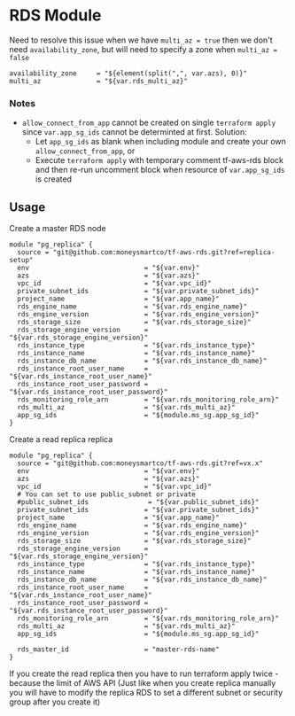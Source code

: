 # RDS Module

Need to resolve this issue when we have `multi_az = true` then we don't need `availability_zone`, but will need to specify a zone when `multi_az = false`

```
availability_zone     = "${element(split(",", var.azs), 0)}"
multi_az              = "${var.rds_multi_az}"
```

### Notes

- `allow_connect_from_app` cannot be created on single `terraform apply` since `var.app_sg_ids` cannot be determinted at first. 
  Solution:
  - Let `app_sg_ids` as blank when including module and create your own `allow_connect_from_app`, or
  - Execute `terraform apply` with temporary comment tf-aws-rds block and then re-run uncomment block when resource of `var.app_sg_ids` is created

## Usage

Create a master RDS node

```
module "pg_replica" {
  source = "git@github.com:moneysmartco/tf-aws-rds.git?ref=replica-setup"
  env                             = "${var.env}"
  azs                             = "${var.azs}"
  vpc_id                          = "${var.vpc_id}"
  private_subnet_ids              = "${var.private_subnet_ids}"
  project_name                    = "${var.app_name}"
  rds_engine_name                 = "${var.rds_engine_name}"
  rds_engine_version              = "${var.rds_engine_version}"
  rds_storage_size                = "${var.rds_storage_size}"
  rds_storage_engine_version      = "${var.rds_storage_engine_version}"
  rds_instance_type               = "${var.rds_instance_type}"
  rds_instance_name               = "${var.rds_instance_name}"
  rds_instance_db_name            = "${var.rds_instance_db_name}"
  rds_instance_root_user_name     = "${var.rds_instance_root_user_name}"
  rds_instance_root_user_password = "${var.rds_instance_root_user_password}"
  rds_monitoring_role_arn         = "${var.rds_monitoring_role_arn}"
  rds_multi_az                    = "${var.rds_multi_az}"
  app_sg_ids                      = "${module.ms_sg.app_sg_id}"
}
```

Create a read replica replica

```
module "pg_replica" {
  source = "git@github.com:moneysmartco/tf-aws-rds.git?ref=vx.x"
  env                             = "${var.env}"
  azs                             = "${var.azs}"
  vpc_id                          = "${var.vpc_id}"
  # You can set to use public_subnet or private
  #public_subnet_ids               = "${var.public_subnet_ids}"
  private_subnet_ids              = "${var.private_subnet_ids}"
  project_name                    = "${var.app_name}"
  rds_engine_name                 = "${var.rds_engine_name}"
  rds_engine_version              = "${var.rds_engine_version}"
  rds_storage_size                = "${var.rds_storage_size}"
  rds_storage_engine_version      = "${var.rds_storage_engine_version}"
  rds_instance_type               = "${var.rds_instance_type}"
  rds_instance_name               = "${var.rds_instance_name}"
  rds_instance_db_name            = "${var.rds_instance_db_name}"
  rds_instance_root_user_name     = "${var.rds_instance_root_user_name}"
  rds_instance_root_user_password = "${var.rds_instance_root_user_password}"
  rds_monitoring_role_arn         = "${var.rds_monitoring_role_arn}"
  rds_multi_az                    = "${var.rds_multi_az}"
  app_sg_ids                      = "${module.ms_sg.app_sg_id}"

  rds_master_id                   = "master-rds-name"
}
```

If you create the read replica then you have to run terraform apply twice - because the limit of AWS API (Just like when you create replica manually you will have to modify the replica RDS to set a different subnet or security group after you create it)
